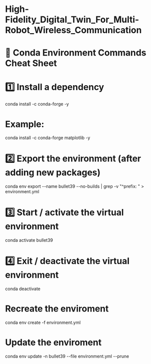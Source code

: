 # High-Fidelity_Digital_Twin_For_Multi-Robot_Wireless_Communication

# 🧩 Conda Environment Commands Cheat Sheet

# 1️⃣ Install a dependency
conda install -c conda-forge <package-name> -y

# Example:
conda install -c conda-forge matplotlib -y


# 2️⃣ Export the environment (after adding new packages)
conda env export --name bullet39 --no-builds | grep -v "^prefix: " > environment.yml


# 3️⃣ Start / activate the virtual environment
conda activate bullet39


# 4️⃣ Exit / deactivate the virtual environment
conda deactivate

# Recreate the enviroment
conda env create -f environment.yml

# Update the enviroment
conda env update -n bullet39 --file environment.yml --prune